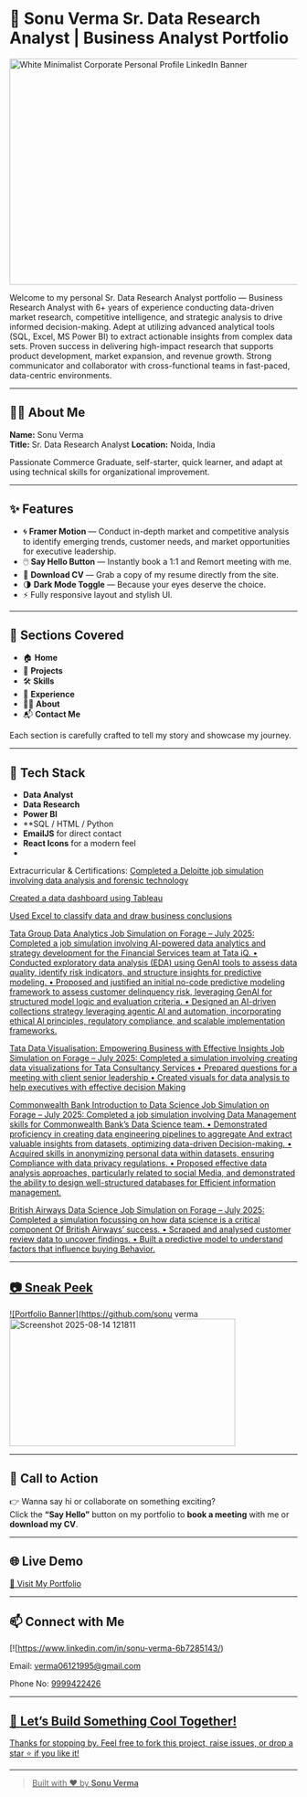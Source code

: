 
# 🚀 Sonu Verma Sr. Data Research Analyst | Business Analyst Portfolio

<img width="1584" height="396" alt="White Minimalist Corporate Personal Profile LinkedIn Banner" src="https://github.com/user-attachments/assets/a09a1dbe-5053-4ba0-8979-357db3640367" />



Welcome to my personal Sr. Data Research Analyst portfolio — Business Research Analyst with 6+ years of experience conducting data-driven market research, competitive intelligence, and strategic analysis to drive informed decision-making. Adept at utilizing advanced analytical tools (SQL, Excel, MS Power BI) to extract actionable insights from complex data sets. Proven success in delivering high-impact research that supports product development, market expansion, and revenue growth. Strong communicator and collaborator with cross-functional teams in fast-paced, data-centric environments.

---

## 🧑‍💻 About Me

**Name:** Sonu Verma  
**Title:** Sr. Data Research Analyst
**Location:** Noida, India  

Passionate Commerce Graduate, self-starter, quick learner, and adapt at using technical skills for organizational improvement.

---

## ✨ Features

- 🌀 **Framer Motion** — Conduct in-depth market and competitive analysis to identify emerging trends, customer needs, and market 
opportunities for executive leadership.
- 🖱️ **Say Hello Button** — Instantly book a 1:1 and Remort meeting with me.
- 📄 **Download CV** — Grab a copy of my resume directly from the site.
- 🌗 **Dark Mode Toggle** — Because your eyes deserve the choice.
- ⚡ Fully responsive layout and stylish UI.

---

## 📌 Sections Covered

- 🏠 **Home**
- 📁 **Projects**
- 🛠️ **Skills**
- 💼 **Experience**
- 🧑‍🎓 **About**
- 📬 **Contact Me**

Each section is carefully crafted to tell my story and showcase my journey.

---

## 🔧 Tech Stack

- **Data Analyst**
- **Data Research**
- **Power BI**
- **SQL / HTML / Python
- **EmailJS** for direct contact
- **React Icons** for a modern feel
- 
<p>Extracurricular & Certifications: <a href="Extracurricular & Certifications:
<P>Deloitte Australia Data Analytics Job Simulation on Forage – July 2025">Completed a Deloitte job simulation involving data analysis and forensic technology
<p></p>Created a data dashboard using Tableau
<p></p>Used Excel to classify data and draw business conclusions
<p>Tata Group Data Analytics Job Simulation on Forage – July 2025: <a href="Tata Group Data Analytics Job Simulation on Forage – July 2025">Completed a job simulation involving AI-powered data analytics and strategy development for the Financial 
Services team at Tata iQ.
• Conducted exploratory data analysis (EDA) using GenAI tools to assess data quality, identify risk indicators, and 
structure insights for predictive modeling.
• Proposed and justified an initial no-code predictive modeling framework to assess customer delinquency risk, 
leveraging GenAI for structured model logic and evaluation criteria.
• Designed an AI-driven collections strategy leveraging agentic AI and automation, incorporating ethical AI 
principles, regulatory compliance, and scalable implementation frameworks.
<p>Tata Data Visualisation: Empowering Business with Effective Insights Job Simulation on Forage – July 
2025: <a href="Tata Data Visualisation: Empowering Business with Effective Insights Job Simulation on Forage – July 
2025"> Completed a simulation involving creating data visualizations for Tata Consultancy Services
• Prepared questions for a meeting with client senior leadership
• Created visuals for data analysis to help executives with effective decision Making
<p>Commonwealth Bank Introduction to Data Science Job Simulation on Forage – July 2025: <a href="Commonwealth Bank Introduction to Data Science Job Simulation on Forage – July 2025">Completed a job simulation involving Data Management skills for Commonwealth Bank’s Data Science 
team.
• Demonstrated proficiency in creating data engineering pipelines to aggregate And extract valuable 
insights from datasets, optimizing data-driven Decision-making.
• Acquired skills in anonymizing personal data within datasets, ensuring Compliance with data privacy 
regulations.
• Proposed effective data analysis approaches, particularly related to social Media, and demonstrated the 
ability to design well-structured databases for Efficient information management.
<p>British Airways Data Science Job Simulation on Forage – July 2025: <a href="British Airways Data Science Job Simulation on Forage – July 2025">Completed a simulation focussing on how data science is a critical component Of British Airways’ success.
• Scraped and analysed customer review data to uncover findings.
• Built a predictive model to understand factors that influence buying Behavior.
                                       
---

## 📷 Sneak Peek

![Portfolio Banner](https://github.com/sonu verma<img width="395" height="223" alt="Screenshot 2025-08-14 121811" src="https://github.com/user-attachments/assets/efee3f72-49da-4c70-9b3f-fa2b12916304" />

---

## 🎯 Call to Action

👉 Wanna say hi or collaborate on something exciting?  
Click the **“Say Hello”** button on my portfolio to **book a meeting** with me or **download my CV**.

---

## 🌐 Live Demo

[🚀 Visit My Portfolio](https-sonuverma.github.io/)  

---

## 📫 Connect with Me

[![https://www.linkedin.com/in/sonu-verma-6b7285143/) 
<p>Email: <a href="mailto:verma06121995@gmail.com">verma06121995@gmail.com</a></p>
  <p>Phone No: <a href="Phone No: 9999422426"> 9999422426

---

## 🤘 Let’s Build Something Cool Together!

Thanks for stopping by. Feel free to fork this project, raise issues, or drop a star ⭐️ if you like it!

---

> Built with ❤️ by **Sonu Verma**

